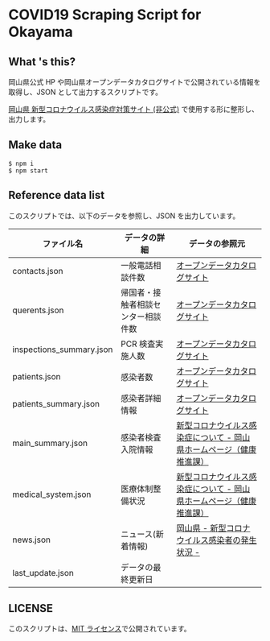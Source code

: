 # COVID19 Scraping Script for Okayama

## What 's this?

岡山県公式 HP や岡山県オープンデータカタログサイトで公開されている情報を取得し、JSON として出力するスクリプトです。

[岡山県 新型コロナウイルス感染症対策サイト (非公式)](https://okayama.stopcovid19.jp) で使用する形に整形し、出力します。

## Make data

```
$ npm i
$ npm start
```

## Reference data list

このスクリプトでは、以下のデータを参照し、JSON を出力しています。

| ファイル名               | データの詳細                       | データの参照元                                                                                                                                                                                                                                                                                                                                                                                                                                                                                                                                                                                                                                                                                                                         |
| ------------------------ | ---------------------------------- | -------------------------------------------------------------------------------------------------------------------------------------------------------------------------------------------------------------------------------------------------------------------------------------------------------------------------------------------------------------------------------------------------------------------------------------------------------------------------------------------------------------------------------------------------------------------------------------------------------------------------------------------------------------------------------------------------------------------------------------- |
| contacts.json            | 一般電話相談件数                   | [オープンデータカタログサイト](http://www.okayama-opendata.jp/opendata/ga130Action.action?resourceName=%E4%B8%80%E8%88%AC%E9%9B%BB%E8%A9%B1%E7%9B%B8%E8%AB%87%E4%BB%B6%E6%95%B0&keyTitle=d9c4776db7f09fff161953a2aaf03b80a9abad48&title=%E6%96%B0%E5%9E%8B%E3%82%B3%E3%83%AD%E3%83%8A%E3%82%A6%E3%82%A4%E3%83%AB%E3%82%B9%E6%84%9F%E6%9F%93%E7%97%87%E3%81%AB%E9%96%A2%E3%81%99%E3%82%8B%E3%83%87%E3%83%BC%E3%82%BF%EF%BC%88%E5%B2%A1%E5%B1%B1%E7%9C%8C%EF%BC%89&isParam=1&action=clickLnkResourceNameList&resourceId=165b2f56-d472-4b71-8c81-f97f898f1923&datasetId=e6b3c1d2-2f1f-4735-b36e-e45d36d94761&checkFieldFormat=CSV)                                                                                                        |
| querents.json            | 帰国者・接触者相談センター相談件数 | [オープンデータカタログサイト](http://www.okayama-opendata.jp/opendata/ga130Action.action?resourceName=%E5%B8%B0%E5%9B%BD%E8%80%85%E3%83%BB%E6%8E%A5%E8%A7%A6%E8%80%85%E7%9B%B8%E8%AB%87%E3%82%BB%E3%83%B3%E3%82%BF%E3%83%BC%E7%9B%B8%E8%AB%87%E4%BB%B6%E6%95%B0&keyTitle=d9c4776db7f09fff161953a2aaf03b80a9abad48&title=%E6%96%B0%E5%9E%8B%E3%82%B3%E3%83%AD%E3%83%8A%E3%82%A6%E3%82%A4%E3%83%AB%E3%82%B9%E6%84%9F%E6%9F%93%E7%97%87%E3%81%AB%E9%96%A2%E3%81%99%E3%82%8B%E3%83%87%E3%83%BC%E3%82%BF%EF%BC%88%E5%B2%A1%E5%B1%B1%E7%9C%8C%EF%BC%89&isParam=1&action=clickLnkResourceNameList&resourceId=f38ae73f-73c1-4f34-8174-1b188c77c713&datasetId=e6b3c1d2-2f1f-4735-b36e-e45d36d94761&checkFieldFormat=CSV)                       |
| inspections_summary.json | PCR 検査実施人数                   | [オープンデータカタログサイト](http://www.okayama-opendata.jp/opendata/ga130Action.action?resourceName=%EF%BC%B0%EF%BC%A3%EF%BC%B2%E6%A4%9C%E6%9F%BB%E5%AE%9F%E6%96%BD%E4%BA%BA%E6%95%B0&keyTitle=d9c4776db7f09fff161953a2aaf03b80a9abad48&title=%E6%96%B0%E5%9E%8B%E3%82%B3%E3%83%AD%E3%83%8A%E3%82%A6%E3%82%A4%E3%83%AB%E3%82%B9%E6%84%9F%E6%9F%93%E7%97%87%E3%81%AB%E9%96%A2%E3%81%99%E3%82%8B%E3%83%87%E3%83%BC%E3%82%BF%EF%BC%88%E5%B2%A1%E5%B1%B1%E7%9C%8C%EF%BC%89&isParam=1&action=clickLnkResourceNameList&resourceId=60ecd874-0f71-4d9f-9a8a-936fad9c99bc&datasetId=e6b3c1d2-2f1f-4735-b36e-e45d36d94761&checkFieldFormat=CSV)                                                                                               |
| patients.json            | 感染者数                           | [オープンデータカタログサイト](http://www.okayama-opendata.jp/opendata/ga130PreAction.action?resourceName=%E6%84%9F%E6%9F%93%E8%80%85%E6%95%B0&keyTitle=d9c4776db7f09fff161953a2aaf03b80a9abad48&title=%E6%96%B0%E5%9E%8B%E3%82%B3%E3%83%AD%E3%83%8A%E3%82%A6%E3%82%A4%E3%83%AB%E3%82%B9%E6%84%9F%E6%9F%93%E7%97%87%E3%81%AB%E9%96%A2%E3%81%99%E3%82%8B%E3%83%87%E3%83%BC%E3%82%BF%EF%BC%88%E5%B2%A1%E5%B1%B1%E7%9C%8C%EF%BC%89&isParam=1&resourceId=0c728c2e-a366-421d-95df-86b6b5ad15fd&licenseTitle=%E3%82%AF%E3%83%AA%E3%82%A8%E3%82%A4%E3%83%86%E3%82%A3%E3%83%96%E3%83%BB%E3%82%B3%E3%83%A2%E3%83%B3%E3%82%BA+%E8%A1%A8%E7%A4%BA&datasetId=e6b3c1d2-2f1f-4735-b36e-e45d36d94761&checkFieldFormat=CSV)                            |
| patients_summary.json    | 感染者詳細情報                     | [オープンデータカタログサイト](http://www.okayama-opendata.jp/opendata/ga130PreAction.action?resourceName=%E6%84%9F%E6%9F%93%E8%80%85%E8%A9%B3%E7%B4%B0%E6%83%85%E5%A0%B1&keyTitle=d9c4776db7f09fff161953a2aaf03b80a9abad48&title=%E6%96%B0%E5%9E%8B%E3%82%B3%E3%83%AD%E3%83%8A%E3%82%A6%E3%82%A4%E3%83%AB%E3%82%B9%E6%84%9F%E6%9F%93%E7%97%87%E3%81%AB%E9%96%A2%E3%81%99%E3%82%8B%E3%83%87%E3%83%BC%E3%82%BF%EF%BC%88%E5%B2%A1%E5%B1%B1%E7%9C%8C%EF%BC%89&isParam=1&resourceId=c6503ebc-b2e9-414c-aae7-7374f4801e21&licenseTitle=%E3%82%AF%E3%83%AA%E3%82%A8%E3%82%A4%E3%83%86%E3%82%A3%E3%83%96%E3%83%BB%E3%82%B3%E3%83%A2%E3%83%B3%E3%82%BA+%E8%A1%A8%E7%A4%BA&datasetId=e6b3c1d2-2f1f-4735-b36e-e45d36d94761&checkFieldFormat=CSV) |
| main_summary.json        | 感染者検査入院情報                 | [新型コロナウイルス感染症について - 岡山県ホームページ（健康推進課）](https://www.pref.okayama.jp/kinkyu/645925.html)                                                                                                                                                                                                                                                                                                                                                                                                                                                                                                                                                                                                                  |
| medical_system.json      | 医療体制整備状況                   | [新型コロナウイルス感染症について - 岡山県ホームページ（健康推進課）](https://www.pref.okayama.jp/kinkyu/645925.html)                                                                                                                                                                                                                                                                                                                                                                                                                                                                                                                                                                                                                  |
| news.json                | ニュース(新着情報)                 | [岡山県 - 新型コロナウイルス感染者の発生状況 -](https://fight-okayama.jp/)                                                                                                                                                                                                                                                                                                                                                                                                                                                                                                                                                                                                                                                             |
| last_update.json         | データの最終更新日                 |                                                                                                                                                                                                                                                                                                                                                                                                                                                                                                                                                                                                                                                                                                                                        |

## LICENSE

このスクリプトは、[MIT ライセンス](https://github.com/stopcovid19-okayama/covid19-scraping/blob/master/LICENSE)で公開されています。
